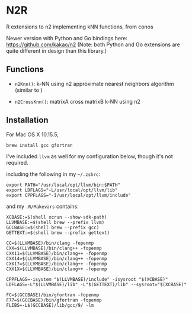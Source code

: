 # N2R
R extensions to n2 implementing kNN functions, from conos

Newer version with Python and Go bindings here: https://github.com/kakao/n2
(Note: both Python and Go extensions are quite different in design than this library.)


## Functions

* `n2Knn()`: k-NN using n2 approximate nearest neighbors algorithm
(similar to )

* `n2CrossKnn()`: matrixA cross matrixB k-NN using n2 

## Installation

For Mac OS X 10.15.5, 

`brew install gcc gfortran`

I've included `llvm` as well for my configuration below, though it's not required.

including the following in my `~/.zshrc`:

```
export PATH="/usr/local/opt/llvm/bin:$PATH"
export LDFLAGS="-L/usr/local/opt/llvm/lib"
export CPPFLAGS="-I/usr/local/opt/llvm/include"
```

and my `.R/Makevars` contains:

```
XCBASE:=$(shell xcrun --show-sdk-path)
LLVMBASE:=$(shell brew --prefix llvm)
GCCBASE:=$(shell brew --prefix gcc)
GETTEXT:=$(shell brew --prefix gettext)

CC=$(LLVMBASE)/bin/clang -fopenmp
CXX=$(LLVMBASE)/bin/clang++ -fopenmp
CXX11=$(LLVMBASE)/bin/clang++ -fopenmp
CXX14=$(LLVMBASE)/bin/clang++ -fopenmp
CXX17=$(LLVMBASE)/bin/clang++ -fopenmp
CXX1X=$(LLVMBASE)/bin/clang++ -fopenmp

CPPFLAGS=-isystem "$(LLVMBASE)/include" -isysroot "$(XCBASE)"
LDFLAGS=-L"$(LLVMBASE)/lib" -L"$(GETTEXT)/lib" --sysroot="$(XCBASE)"

FC=$(GCCBASE)/bin/gfortran -fopenmp
F77=$(GCCBASE)/bin/gfortran -fopenmp
FLIBS=-L$(GCCBASE)/lib/gcc/9/ -lm
```
